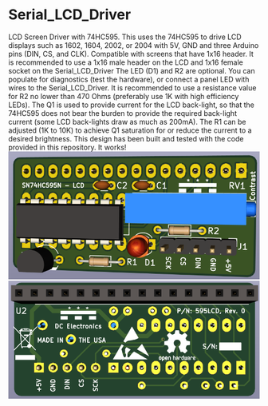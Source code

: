 # Serial_LCD_Driver
LCD Screen Driver with 74HC595.
This uses the 74HC595 to drive LCD displays such as 1602, 1604, 2002, or 2004 with 5V, GND and three Arduino pins (DIN, CS, and CLK). 
Compatible with screens that have 1x16 header.
It is recommended to use a 1x16 male header on the LCD and 1x16 female socket on the Serial_LCD_Driver
The LED (D1) and R2 are optional. You can populate for diagnostics (test the hardware), or connect a panel LED with wires to the Serial_LCD_Driver.
It is recommended to use a resistance value for R2 no lower than 470 Ohms (preferably use 1K with high efficiency LEDs).
The Q1 is used to provide current for the LCD back-light, so that the 74HC595 does not bear the burden to provide the required back-light current (some LCD back-lights draw as much as 200mA). The R1 can be adjusted (1K to 10K) to achieve Q1 saturation for or reduce the current to a desired brightness.
This design has been built and tested with the code provided in this repository. It works! 
![Image](https://github.com/DCelectronics/Serial_LCD_Driver/blob/master/Serial_LCD_Driver_front.png)
![Image](https://github.com/DCelectronics/Serial_LCD_Driver/blob/master/Serial_LCD_Driver_back.png)
